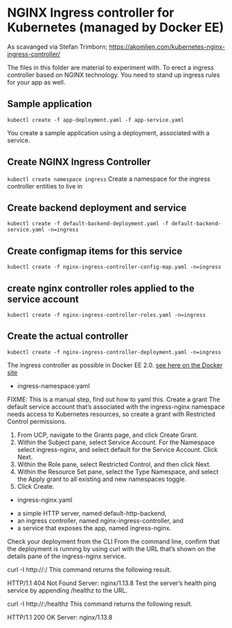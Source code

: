 # NGINX Ingress controller for Kubernetes (managed by Docker EE)

As scavanged via Stefan Trimborn;
https://akomljen.com/kubernetes-nginx-ingress-controller/

The files in this folder are material to experiment with. To erect a ingress controller based on NGINX technology. You need to stand up ingress rules for your app as well.

## Sample application
``` kubectl create -f app-deployment.yaml -f app-service.yaml ```

You create a sample application using a deployment, associated with a service.

## Create NGINX Ingress Controller
``` kubectl create namespace ingress ```
Create a namespace for the ingress controller entities to live in

## Create backend deployment and service
``` kubectl create -f default-backend-deployment.yaml -f default-backend-service.yaml -n=ingress ```

## Create configmap items for this service
``` kubectl create -f nginx-ingress-controller-config-map.yaml -n=ingress ```

## create nginx controller roles applied to the service account
``` kubectl create -f nginx-ingress-controller-roles.yaml -n=ingress ```

## Create the actual controller
``` kubectl create -f nginx-ingress-controller-deployment.yaml -n=ingress ```






The ingress controller as possible in Docker EE 2.0. [see here on the Docker site](https://docs.docker.com/ee/ucp/kubernetes/layer-7-r)
- ingress-namespace.yaml

FIXME: This is a manual step, find out how to yaml this.
  Create a grant
  The default service account that’s associated with the ingress-nginx namespace needs access to Kubernetes resources, so create a grant with Restricted Control permissions.

  1. From UCP, navigate to the Grants page, and click Create Grant.
  2.  Within the Subject pane, select Service Account. For the Namespace select ingress-nginx, and select default for the Service Account. Click Next.
  3. Within the Role pane, select Restricted Control, and then click Next.
  4. Within the Resource Set pane, select the Type Namespace, and select the Apply grant to all existing and new namespaces toggle.
  5. Click Create.


- ingress-nginx.yaml

* a simple HTTP server, named default-http-backend,
* an ingress controller, named nginx-ingress-controller, and
* a service that exposes the app, named ingress-nginx.

Check your deployment from the CLI
From the command line, confirm that the deployment is running by using curl with the URL that’s shown on the details pane of the ingress-nginx service.

curl -I http://<ucp-ip>:<ingress port>/
This command returns the following result.

HTTP/1.1 404 Not Found
Server: nginx/1.13.8
Test the server’s health ping service by appending /healthz to the URL.

curl -I http://<ucp-ip>:<ingress port>/healthz
This command returns the following result.

HTTP/1.1 200 OK
Server: nginx/1.13.8
